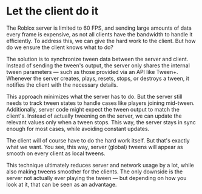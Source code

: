 # Let the client do it

The Roblox server is limited to 60 FPS, and sending large amounts of data every frame is expensive, as not all clients have the bandwidth to handle it efficiently. To address this, we can give the hard work to the client. But how do we ensure the client knows what to do?

The solution is to synchronize tween data between the server and client. Instead of sending the tween's output, the server only shares the internal tween parameters — such as those provided via an API like Tween+. Whenever the server creates, plays, resets, stops, or destroys a tween, it notifies the client with the necessary details.

This approach minimizes what the server has to do. But the server still needs to track tween states to handle cases like players joining mid-tween. Additionally, server code might expect the tween output to match the client's. Instead of actually tweening on the server, we can update the relevant values only when a tween stops. This way, the server stays in sync enough for most cases, while avoiding constant updates.

The client will of course have to do the hard work itself. But that's exactly what we want. You see, this way, server (global) tweens will appear as smooth on every client as local tweens.

This technique ultimately reduces server and network usage by a lot, while also making tweens smoother for the clients. The only downside is the server not actually ever playing the tween — but depending on how you look at it, that can be seen as an advantage.
